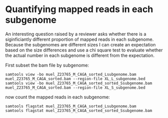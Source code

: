 # Quantifying mapped reads in each subgenome

An interesting question raised by a reviewer asks whether there is a siginficiantly different proportion of mapped reads in each subgenome. Because the subgenomes are different sizes I can create an expectation based on the size differences and use a chi square test to evaluate whether the actual number in each subgenome is different from the expectation.

First subset the bam file by subgenome:
```
samtools view -bo muel_Z23765_M_CAGA_sorted_Lsubgenome.bam muel_Z23765_M_CAGA_sorted.bam --region-file XL_L_subgenome.bed
samtools view -bo muel_Z23765_M_CAGA_sorted_sorted_Ssubgenome.bam muel_Z23765_M_CAGA_sorted.bam --region-file XL_S_subgenome.bed
```
now count the mapped reads in each subgenome:
```
samtools flagstat muel_Z23765_M_CAGA_sorted_Lsubgenome.bam
samtools flagstat muel_Z23765_M_CAGA_sorted_sorted_Ssubgenome.bam
```
